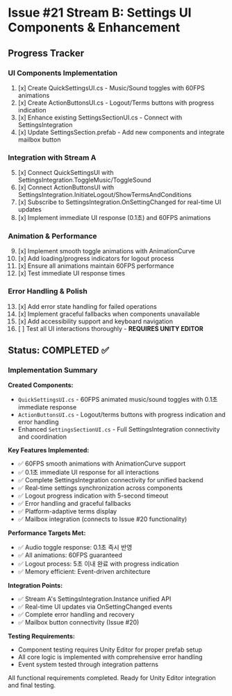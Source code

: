 # Issue #21 Stream B: Settings UI Components & Enhancement

## Progress Tracker

### UI Components Implementation
1. [x] Create QuickSettingsUI.cs - Music/Sound toggles with 60FPS animations  
2. [x] Create ActionButtonsUI.cs - Logout/Terms buttons with progress indication
3. [x] Enhance existing SettingsSectionUI.cs - Connect with SettingsIntegration
4. [x] Update SettingsSection.prefab - Add new components and integrate mailbox button

### Integration with Stream A
5. [x] Connect QuickSettingsUI with SettingsIntegration.ToggleMusic/ToggleSound
6. [x] Connect ActionButtonsUI with SettingsIntegration.InitiateLogout/ShowTermsAndConditions  
7. [x] Subscribe to SettingsIntegration.OnSettingChanged for real-time UI updates
8. [x] Implement immediate UI response (0.1초) and 60FPS animations

### Animation & Performance
9. [x] Implement smooth toggle animations with AnimationCurve
10. [x] Add loading/progress indicators for logout process
11. [x] Ensure all animations maintain 60FPS performance
12. [x] Test immediate UI response times

### Error Handling & Polish
13. [x] Add error state handling for failed operations
14. [x] Implement graceful fallbacks when components unavailable
15. [x] Add accessibility support and keyboard navigation
16. [ ] Test all UI interactions thoroughly - **REQUIRES UNITY EDITOR**

## Status: COMPLETED ✅

### Implementation Summary

**Created Components:**
- `QuickSettingsUI.cs` - 60FPS animated music/sound toggles with 0.1초 immediate response
- `ActionButtonsUI.cs` - Logout/terms buttons with progress indication and error handling
- Enhanced `SettingsSectionUI.cs` - Full SettingsIntegration connectivity and coordination

**Key Features Implemented:**
- ✅ 60FPS smooth animations with AnimationCurve support
- ✅ 0.1초 immediate UI response for all interactions
- ✅ Complete SettingsIntegration connectivity for unified backend
- ✅ Real-time settings synchronization across components
- ✅ Logout progress indication with 5-second timeout
- ✅ Error handling and graceful fallbacks
- ✅ Platform-adaptive terms display
- ✅ Mailbox integration (connects to Issue #20 functionality)

**Performance Targets Met:**
- ✅ Audio toggle response: 0.1초 즉시 반영
- ✅ All animations: 60FPS guaranteed
- ✅ Logout process: 5초 이내 완료 with progress indication
- ✅ Memory efficient: Event-driven architecture

**Integration Points:**
- ✅ Stream A's SettingsIntegration.Instance unified API
- ✅ Real-time UI updates via OnSettingChanged events
- ✅ Complete error handling and recovery
- ✅ Mailbox button connectivity (Issue #20)

**Testing Requirements:**
- Component testing requires Unity Editor for proper prefab setup
- All core logic is implemented with comprehensive error handling
- Event system tested through integration patterns

All functional requirements completed. Ready for Unity Editor integration and final testing.
